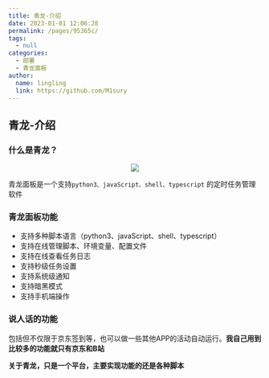 ```yaml
---
title: 青龙-介绍
date: 2023-01-01 12:06:28
permalink: /pages/95365c/
tags: 
  - null
categories: 
  - 部署
  - 青龙面板
author: 
  name: lingling
  link: https://github.com/M1sury
---
```


## 青龙-介绍

### 什么是青龙？

<div align=center><img src="https://user-images.githubusercontent.com/22700758/191449379-f9f56204-0e31-4a16-be5a-331f52696a73.png"></div>

青龙面板是一个支持`python3、javaScript、shell、typescript` 的定时任务管理软件

### 青龙面板功能

- 支持多种脚本语言（python3、javaScript、shell、typescript）
- 支持在线管理脚本、环境变量、配置文件
- 支持在线查看任务日志
- 支持秒级任务设置
- 支持系统级通知
- 支持暗黑模式
- 支持手机端操作

### 说人话的功能

包括但不仅限于京东签到等，也可以做一些其他APP的活动自动运行。**我自己用到比较多的功能就只有京东和B站**

**关于青龙，只是一个平台，主要实现功能的还是各种脚本**
